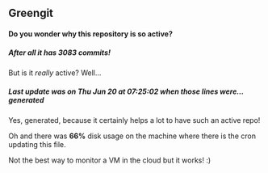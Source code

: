## Greengit

#### Do you wonder why this repository is so active?

##### After all it has 3083 commits!

But is it *really* active? Well...

##### Last update was on Thu Jun 20 at 07:25:02 when those lines were... generated

Yes, generated, because it certainly helps a lot to have such an active repo!

Oh and there was **66%** disk usage on the machine
where there is the cron updating this file.

Not the best way to monitor a VM in the cloud but it works! :)
